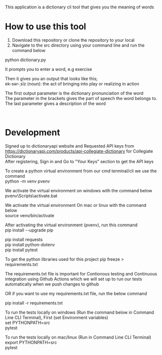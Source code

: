 This application is a dictionary cli tool that gives you the meaning of words

# How to use this tool

1. Download this repository or clone the repository to your local
2. Navigate to the src directory using your command line and run the command below

python dictionary.py

It prompts you to enter a word, e.g exercise

Then it gives you an output that looks like this; <br />
ek-sər-ˌsīz (noun): the act of bringing into play or realizing in action

The first output parameter is the dictionary pronunciation of the word <br />
The parameter in the brackets gives the part of speech the word belongs to. <br />
The last parameter gives a description of the word

&nbsp;

# Development
Signed up to dictionaryapi website and Requested API keys from https://dictionaryapi.com/products/api-collegiate-dictionary for Collegiate Dictionary <br />
After registering, Sign in and Go to "Your Keys" section to get the API keys


To create a python virtual environment from our cmd terminal/cli we use the command <br />
python -m venv pvenv 

We activate the virtual environment on windows with the command below <br />
pvenv\Scripts\activate.bat

We activate the virtual environment On mac or linux with the command below<br />
source venv/bin/activate


After activating the virtual environment (pvenv), run this command<br />
pip install --upgrade pip

pip install requests<br />
pip install python-dotenv<br />
pip install pytest

To get the python libraries used for this project
pip freeze > requirements.txt

The requirements.txt file is important for Contionous testing and Continuous integration using Github Actions which we will set up to run our tests automatically when we push changes to github

OR if you want to use my requirements.txt file, run the below command

pip install -r requirements.txt

To run the tests locally on windows (Run the command below in Command Line CLI Terminal), First (set Environment variables) <br />
set PYTHONPATH=src <br />
pytest

To run the tests locally on mac/linux (Run in Command Line CLI Terminal)<br />
export PYTHONPATH=src <br />
pytest



